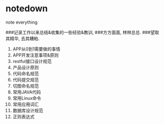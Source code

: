 # notedown
note everything

###记录工作以来总结&收集的一些经验&教训, 
###方方面面, 林林总总.
###望取其精华, 去其糟粕.

1. APP从0到1需要做的事情
2. APP开发注意事项&原则
3. restful接口设计规范
4. 产品设计原则
5. 代码命名规范
6. 代码提交规范
7. 切图命名规范
8. 常用JAVA代码
9. 常用Linux命令
10. 常用应用词汇
11. 数据库设计规范
12. 正则表达式
